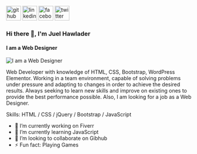 [<img src='https://cdn.jsdelivr.net/npm/simple-icons@3.0.1/icons/github.svg' alt='github' height='40'>](https://github.com/hmjuel78)  [<img src='https://cdn.jsdelivr.net/npm/simple-icons@3.0.1/icons/linkedin.svg' alt='linkedin' height='40'>](https://www.linkedin.com/in/hmjuel78/)  [<img src='https://cdn.jsdelivr.net/npm/simple-icons@3.0.1/icons/facebook.svg' alt='facebook' height='40'>](https://www.facebook.com/hmjuel.789)  [<img src='https://cdn.jsdelivr.net/npm/simple-icons@3.0.1/icons/twitter.svg' alt='twitter' height='40'>](https://twitter.com/front_endexpert)  


### Hi there 👋, I'm Juel Hawlader
#### I am a Web Designer
![I am a Web Designer](https://pbs.twimg.com/profile_banners/1201488891129106432/1602682157/600x200)

Web Developer with knowledge of HTML, CSS, Bootstrap, WordPress Elementor. Working in a team environment, capable of solving problems under pressure and adapting to changes in order to achieve the desired results. Always seeking to learn new skills and improve on existing ones to provide the best performance possible. Also, I am looking for a job as a Web Designer.

Skills: HTML / CSS / jQuery / Bootstrap / JavaScript

- 🔭 I’m currently working on Fiverr 
- 🌱 I’m currently learning JavaScript 
- 👯 I’m looking to collaborate on Gibhub 
- ⚡ Fun fact: Playing Games 



